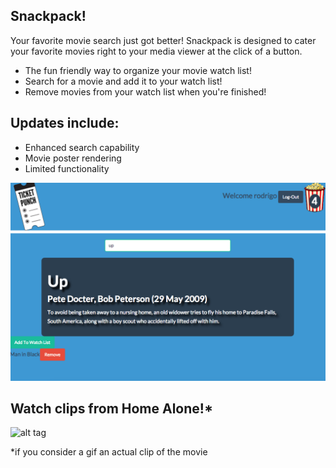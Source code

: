 ## Snackpack!
Your favorite movie search just got better! Snackpack is designed to cater your favorite movies right to your media viewer at the click of a button.
- The fun friendly way to organize your movie watch list!
- Search for a movie and add it to your watch list!
- Remove movies from your watch list when you're finished!

## Updates include:
- Enhanced search capability
- Movie poster rendering
- Limited functionality

![ScreenShot](app/assets/images/search.png)



## Watch clips from Home Alone!*


![alt tag](http://media.giphy.com/media/YnOQrnkKjCZdC/giphy.gif)

*if you consider a gif an actual clip of the movie
